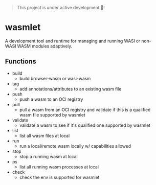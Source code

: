 > This project is under active development 🚧!

# wasmlet

A development tool and runtime for managing and running WASI or non-WASI WASM modules adaptively.

## Functions

- build
  - build browser-wasm or wasi-wasm
- tag
  - add annotations/attributes to an existing wasm file
- push
  - push a wasm to an OCI registry
- pull
  - pull a wasm from an OCI registry and validate if this is a qualified wasm file supported by wasmlet
- validate
  - validate a wasm to see if it's qualified one supported by wasmlet
- list
  - list all wasm files at local
- run
  - run a local/remote wasm locally w/ capabilities allowed
- stop
  - stop a running wasm at local
- ps
  - list all running wasm processes at local
- check
    - check the env is supported for wasmlet
